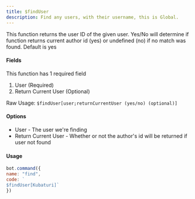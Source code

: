 ```yaml
---
title: $findUser
description: Find any users, with their username, this is Global.
---
```


This function returns the user ID of the given user. Yes/No will determine if function returns current author id \(yes\) or undefined \(no\) if no match was found. Default is yes

#### Fields

This function has 1 required field

1. User \(Required\)
2. Return Current User \(Optional\)

Raw Usage: `$findUser[user;returnCurrentUser (yes/no) (optional)]`

#### Options

* User - The user we're finding
* Return Current User - Whether or not the author's id will be returned if user not found

#### Usage

```javascript
bot.command({
name: "find", 
code: `
$findUser[Kubaturi]`
})
```

